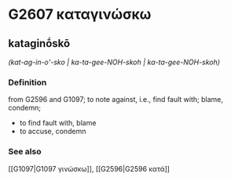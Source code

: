 # G2607 καταγινώσκω

## kataginṓskō

_(kat-ag-in-o'-sko | ka-ta-gee-NOH-skoh | ka-ta-gee-NOH-skoh)_

### Definition

from G2596 and G1097; to note against, i.e., find fault with; blame, condemn; 

- to find fault with, blame
- to accuse, condemn

### See also

[[G1097|G1097 γινώσκω]], [[G2596|G2596 κατά]]
